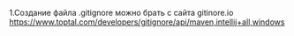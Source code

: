 1.Создание файла .gitignore можно брать с сайта gitinore.io
https://www.toptal.com/developers/gitignore/api/maven,intellij+all,windows
